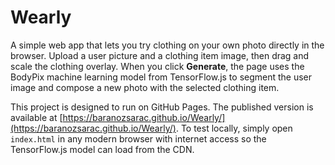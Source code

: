# Wearly

A simple web app that lets you try clothing on your own photo directly in the browser. Upload a user picture and a clothing item image, then drag and scale the clothing overlay. When you click **Generate**, the page uses the BodyPix machine learning model from TensorFlow.js to segment the user image and compose a new photo with the selected clothing item.

This project is designed to run on GitHub Pages. The published version is available at [https://baranozsarac.github.io/Wearly/](https://baranozsarac.github.io/Wearly/). To test locally, simply open `index.html` in any modern browser with internet access so the TensorFlow.js model can load from the CDN.
